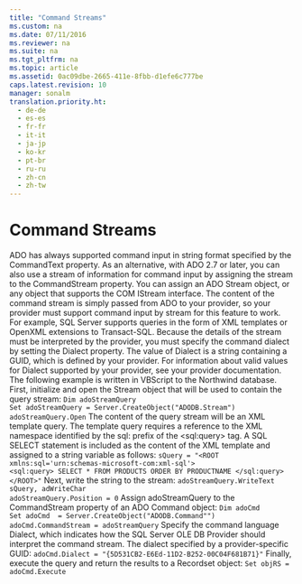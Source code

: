 ```yaml
---
title: "Command Streams"
ms.custom: na
ms.date: 07/11/2016
ms.reviewer: na
ms.suite: na
ms.tgt_pltfrm: na
ms.topic: article
ms.assetid: 0ac09dbe-2665-411e-8fbb-d1efe6c777be
caps.latest.revision: 10
manager: sonalm
translation.priority.ht: 
  - de-de
  - es-es
  - fr-fr
  - it-it
  - ja-jp
  - ko-kr
  - pt-br
  - ru-ru
  - zh-cn
  - zh-tw
---
```

# Command Streams
<?xml version="1.0" encoding="utf-8"?>
<developerReferenceWithoutSyntaxDocument xmlns="http://ddue.schemas.microsoft.com/authoring/2003/5" xmlns:xlink="http://www.w3.org/1999/xlink" xmlns:xsi="http://www.w3.org/2001/XMLSchema-instance" xsi:schemaLocation="http://ddue.schemas.microsoft.com/authoring/2003/5 http://dduestorage.blob.core.windows.net/ddueschema/developer.xsd">
  <introduction>
    <para>ADO has always supported command input in string format specified by the <legacyBold>CommandText</legacyBold> property. As an alternative, with ADO 2.7 or later, you can also use a stream of information for command input by assigning the stream to the <legacyBold>CommandStream</legacyBold> property. You can assign an ADO <legacyBold>Stream</legacyBold> object, or any object that supports the COM <legacyBold>IStream</legacyBold> interface.</para>
    <para>The content of the command stream is simply passed from ADO to your provider, so your provider must support command input by stream for this feature to work. For example, SQL Server supports queries in the form of XML templates or OpenXML extensions to Transact-SQL. </para>
    <para>Because the details of the stream must be interpreted by the provider, you must specify the command dialect by setting the <legacyBold>Dialect</legacyBold> property. The value of <legacyBold>Dialect</legacyBold> is a string containing a GUID, which is defined by your provider. For information about valid values for <legacyBold>Dialect</legacyBold> supported by your provider, see your provider documentation. </para>
  </introduction>
  <section>
    <title>XML Template Query Example</title>
    <content>
      <para>The following example is written in VBScript to the Northwind database.</para>
      <para>First, initialize and open the <legacyBold>Stream</legacyBold> object that will be used to contain the query stream:</para>
      <code>Dim adoStreamQuery
Set adoStreamQuery = Server.CreateObject("ADODB.Stream")
adoStreamQuery.Open</code>
      <para>The content of the query stream will be an XML template query. </para>
      <para>The template query requires a reference to the XML namespace identified by the sql: prefix of the &lt;sql:query&gt; tag. A SQL SELECT statement is included as the content of the XML template and assigned to a string variable as follows:</para>
      <code>sQuery = "&lt;ROOT xmlns:sql='urn:schemas-microsoft-com:xml-sql'&gt;
&lt;sql:query&gt; SELECT * FROM PRODUCTS ORDER BY PRODUCTNAME &lt;/sql:query&gt;
&lt;/ROOT&gt;"</code>
      <para>Next, write the string to the stream:</para>
      <code>adoStreamQuery.WriteText sQuery, adWriteChar
adoStreamQuery.Position = 0</code>
      <para>Assign adoStreamQuery to the <legacyBold>CommandStream</legacyBold> property of an ADO <legacyBold>Command</legacyBold> object:</para>
      <code>Dim adoCmd
Set adoCmd  = Server.CreateObject("ADODB.Command"")
adoCmd.CommandStream = adoStreamQuery</code>
      <para>Specify the command language <legacyBold>Dialect</legacyBold>, which indicates how the SQL Server OLE DB Provider should interpret the command stream. The dialect specified by a provider-specific GUID:</para>
      <code>adoCmd.Dialect = "{5D531CB2-E6Ed-11D2-B252-00C04F681B71}"</code>
      <para>Finally, execute the query and return the results to a <legacyBold>Recordset</legacyBold> object:</para>
      <code>Set objRS = adoCmd.Execute</code>
    </content>
  </section>
  <relatedTopics />
</developerReferenceWithoutSyntaxDocument>